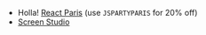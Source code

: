 - Holla! [React Paris](https://react.paris) (use `JSPARTYPARIS` for 20% off)
- [Screen Studio](https://www.screen.studio/)